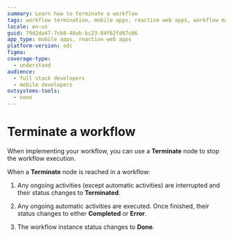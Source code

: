 ```yaml
---
summary: Learn how to terminate a workflow
tags: workflow termination, mobile apps, reactive web apps, workflow management, automatic activities
locale: en-us
guid: 79d2da47-7cb8-48eb-bc23-04f62fd67c86
app_type: mobile apps, reactive web apps
platform-version: odc
figma:
coverage-type:
  - understand
audience:
  - full stack developers
  - mobile developers
outsystems-tools:
  - none
---
```

# Terminate a workflow

When implementing your workflow, you can use a **Terminate** node to stop the workflow execution. 

When a **Terminate** node is reached in a workflow:

1. Any ongoing activities (except automatic activities) are interrupted and their status changes to **Terminated**.

1. Any ongoing automatic activities are executed. Once finished, their status changes to either **Completed** or **Error**.

1. The workflow instance status changes to **Done**.


